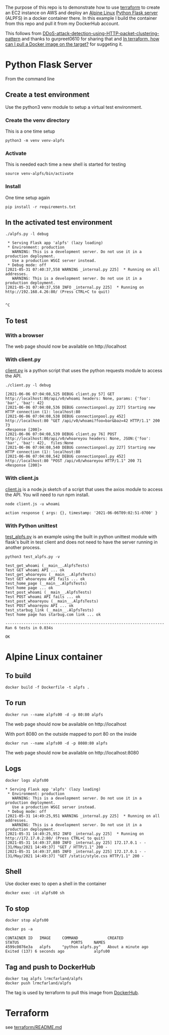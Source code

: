 The purpose of this repo is to demonstrate how to use
[terraform](https://www.terraform.io) to create an EC2 instance on AWS
and deploy an [Alpine Linux](https://alpinelinux.org) [Python Flask
server](https://flask.palletsprojects.com/en/2.0.x/) (ALPFS) in a
docker container there. In this example I build the container from
this repo and pull it from my DockerHub account.

This follows from
[DDoS-attack-detection-using-HTTP-packet-clustering-pattern](https://github.com/gurpreet0610/DDoS-attack-detection-using-HTTP-packet-clustering-pattern)
and thanks to gurpreet0610 for sharing that and [In terraform, how can
I pull a Docker image on the
target?](https://stackoverflow.com/questions/64809479/in-terraform-how-can-i-pull-a-docker-image-on-the-target)
for suggeting it.




# Python Flask Server

From the command line

## Create a test environment

Use the python3 venv module to setup a virtual test environment.

### Create the venv directory

This is a one time setup

```
python3 -m venv venv-alpfs
```

### Activate

This is needed each time a new shell is started for testing

```
source venv-alpfs/bin/activate
```

### Install

One time setup again

```
pip install -r requirements.txt

```

## In the activated test environment

```
./alpfs.py -l debug
```

```
 * Serving Flask app 'alpfs' (lazy loading)
 * Environment: production
   WARNING: This is a development server. Do not use it in a production deployment.
   Use a production WSGI server instead.
 * Debug mode: off
[2021-05-31 07:40:37,558 WARNING _internal.py 225]  * Running on all addresses.
   WARNING: This is a development server. Do not use it in a production deployment.
[2021-05-31 07:40:37,558 INFO _internal.py 225]  * Running on http://192.168.4.26:80/ (Press CTRL+C to quit)


^C

```


## To test

### With a browser

The web page should now be available on http://localhost


### With client.py

[client.py](https://github.com/lrmcfarland/ALPFS/blob/main/client.py)
is a python script that uses the python requests module to access the
API.


```
./client.py -l debug
```

```
[2021-06-06 07:04:08,525 DEBUG client.py 57] GET http://localhost:80/api/v0/whoami headers: None, params: {'foo': 'bar', 'baz': 42}
[2021-06-06 07:04:08,536 DEBUG connectionpool.py 227] Starting new HTTP connection (1): localhost:80
[2021-06-06 07:04:08,538 DEBUG connectionpool.py 452] http://localhost:80 "GET /api/v0/whoami?foo=bar&baz=42 HTTP/1.1" 200 73
<Response [200]>
[2021-06-06 07:04:08,539 DEBUG client.py 76] POST http://localhost:80/api/v0/whoareyou headers: None, JSON:{'foo': 'bar', 'baz': 42},  files:None
[2021-06-06 07:04:08,540 DEBUG connectionpool.py 227] Starting new HTTP connection (1): localhost:80
[2021-06-06 07:04:08,542 DEBUG connectionpool.py 452] http://localhost:80 "POST /api/v0/whoareyou HTTP/1.1" 200 71
<Response [200]>

```

### With client.js

[client.js](https://github.com/lrmcfarland/ALPFS/blob/main/client.js)
is a node.js sketch of a script that uses the axios module to access the
API. You will need to run npm install.

```
node client.js -u whoami
```

```
action response { args: {}, timestamp: '2021-06-06T09:02:51-0700' }
```


### With Python unittest

[test_alpfs.py](https://github.com/lrmcfarland/ALPFS/blob/main/test_alpfs.py)
is an example using the built in python unittest module with flask's
built in test client and does not need to have the server running in
another process.


```
python3 test_alpfs.py -v
```

```
test_get_whoami (__main__.AlpfsTests)
Test GET whoami API ... ok
test_get_whoareyou (__main__.AlpfsTests)
Test GET whoareyou API fails ... ok
test_home_page (__main__.AlpfsTests)
Test home page ... ok
test_post_whoami (__main__.AlpfsTests)
Test POST whoami API fails ... ok
test_post_whoareyou (__main__.AlpfsTests)
Test POST whoareyou API ... ok
test_starbug_link (__main__.AlpfsTests)
Test home page has starbug.com link ... ok

----------------------------------------------------------------------
Ran 6 tests in 0.034s

OK

```



# Alpine Linux container


## To build

```
docker build -f Dockerfile -t alpfs .
```

## To run


```
docker run --name alpfs00 -d -p 80:80 alpfs
```

The web page should now be available on http://localhost


With port 8080 on the outside mapped to port 80 on the inside

```
docker run --name alpfs00 -d -p 8080:80 alpfs
```

The web page should now be available on http://localhost:8080

## Logs

```
docker logs alpfs00
```

```
* Serving Flask app 'alpfs' (lazy loading)
 * Environment: production
   WARNING: This is a development server. Do not use it in a production deployment.
   Use a production WSGI server instead.
 * Debug mode: off
[2021-05-31 14:49:25,951 WARNING _internal.py 225]  * Running on all addresses.
   WARNING: This is a development server. Do not use it in a production deployment.
[2021-05-31 14:49:25,952 INFO _internal.py 225]  * Running on http://172.17.0.2:80/ (Press CTRL+C to quit)
[2021-05-31 14:49:37,880 INFO _internal.py 225] 172.17.0.1 - - [31/May/2021 14:49:37] "GET / HTTP/1.1" 200 -
[2021-05-31 14:49:37,885 INFO _internal.py 225] 172.17.0.1 - - [31/May/2021 14:49:37] "GET /static/style.css HTTP/1.1" 200 -
```


## Shell

Use docker exec to open a shell in the container

```
docker exec -it alpfs00 sh
```


## To stop

```
docker stop alpfs00
```

```
docker ps -a
```

```
CONTAINER ID   IMAGE     COMMAND             CREATED              STATUS                       PORTS     NAMES
4599c0076e3a   alpfs     "python alpfs.py"   About a minute ago   Exited (137) 6 seconds ago             alpfs00
```


## Tag and push to DockerHub

```
docker tag alpfs lrmcfarland/alpfs
docker push lrmcfarland/alpfs

```

The tag is used by terraform to pull this image from [DockerHub](https://hub.docker.com).

# Terraform

see [terraform/README.md](terraform/README.md)

